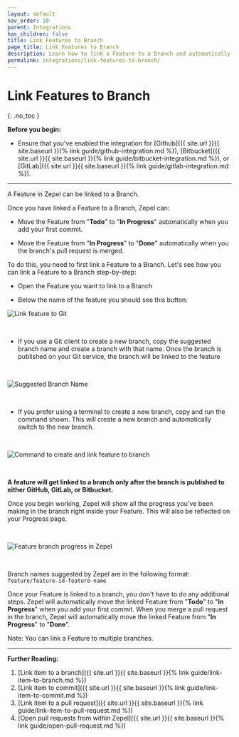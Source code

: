 ```yaml
---
layout: default
nav_order: 10
parent: Integrations
has_children: false
title: Link Features to Branch
page_title: Link Features to Branch
description: Learn how to link a Feature to a Branch and automatically change the Feature's status.
permalink: integrations/link-features-to-branch/
---
```


# Link Features to Branch

{: .no_toc }

__Before you begin:__ 

- Ensure that you've enabled the integration for [Github]({{ site.url }}{{ site.baseurl }}{% link guide/github-integration.md %}), [Bitbucket]({{ site.url }}{{ site.baseurl }}{% link guide/bitbucket-integration.md %}), or [GitLab]({{ site.url }}{{ site.baseurl }}{% link guide/gitlab-integration.md %}).

---

A Feature in Zepel can be linked to a Branch. 

Once you have linked a Feature to a Branch, Zepel can:

- Move the Feature from "__Todo__" to "__In Progress__" automatically when you add your first commit.

- Move the Feature from "__In Progress__" to "__Done__" automatically when you the branch's pull request is merged.

To do this, you need to first link a Feature to a Branch. Let's see how you can link a Feature to a Branch step-by-step:

- Open the Feature you want to link to a Branch

- Below the name of the feature you should see this button:

![Link feature to Git](/guide/assets/uploads/zepel-link-feature-to-branch-button.png "Link feature to Git")

<br>

- If you use a Git client to create a new branch, copy the suggested branch name and create a branch with that name. Once the branch is published on your Git service, the branch will be linked to the feature

<br>

![Suggested Branch Name](/guide/assets/uploads/zepel-suggested-branch-name.png "Suggested Branch Name")

<br>

- If you prefer using a terminal to create a new branch, copy and run the command shown. This will create a new branch and automatically switch to the new branch.

<br>

![Command to create and link feature to branch](/guide/assets/uploads/zepel-command-checkout-feature-link-to-branch.png)

<br>

__A feature will get linked to a branch only after the branch is published to either GitHub, GitLab, or Bitbucket.__

Once you begin working, Zepel will show all the progress you've been making in the branch right inside your Feature. This will also be reflected on your Progress page.

<br>

![Feature branch progress in Zepel](/guide/assets/uploads/zepel-link-feature-to-branch-in-progress.png)

<br>

Branch names suggested by Zepel are in the following format: `feature/feature-id-feature-name`

Once your Feature is linked to a branch, you don't have to do any additional steps. Zepel will automatically move the linked Feature from "__Todo__" to "__In Progress__" when you add your first commit. When you merge a pull request in the branch, Zepel will automatically move the linked Feature from "__In Progress__" to "__Done__".


Note: You can link a Feature to multiple branches. 

---

__Further Reading:__ 

1. [Link item to a branch]({{ site.url }}{{ site.baseurl }}{% link guide/link-item-to-branch.md %})
1. [Link item to commit]({{ site.url }}{{ site.baseurl }}{% link guide/link-item-to-commit.md %})
1. [Link item to a pull request]({{ site.url }}{{ site.baseurl }}{% link guide/link-item-to-pull-request.md %})
1. [Open pull requests from within Zepel]({{ site.url }}{{ site.baseurl }}{% link guide/open-pull-request.md %})